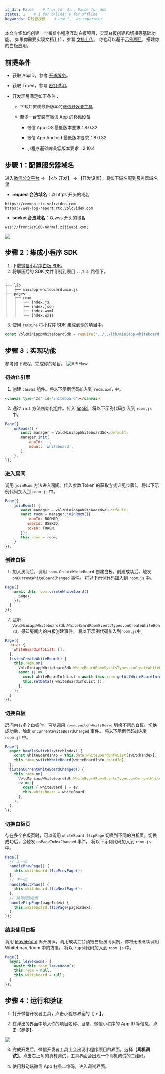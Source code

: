 ```yaml
---
is_dir: False    # True for dir; False for doc
status: 1    # 1 for online; 0 for offline
keywords: 实时音视频    # use ',' as separator
---
```


本文介绍如何创建一个微信小程序互动白板项目，实现白板创建和切换等基础功能。
如果你需要实现文档上传，参看 [文档上传](164753)。
你也可以基于[示例项目](148386)，搭建你的白板应用。

## 前提条件

- 获取 AppID，参考 [开通服务](69865)。 
	
- 获取 Token，参考 [密钥说明](70121)。
- 开发环境满足如下条件：

  - 下载并安装最新版本的[微信开发者工具](https://developers.weixin.qq.com/miniprogram/dev/devtools/download.html)
	
  - 至少一台安装有[微信](https://weixin.qq.com/) App 的移动设备
	  - 微信 App iOS 最低版本要求：8.0.32
		
	  - 微信 App Android 最低版本要求：8.0.32
		
	  - 小程序基础库最低版本要求：2.10.4


## 步骤 1：配置服务器域名

进入[微信公众平台](https://mp.weixin.qq.com/) -> 【</> 开发】 -> 【开发设置】，将如下域名配到服务器域名里

- **request 合法域名**：以 https 开头的域名
	

```
https://common.rtc.volcvideo.com
https://web-log-report.rtc.volcvideo.com
```

- **socket** **合法域名**：以 wss 开头的域名
	

```
wss://frontier100-normal.zijieapi.com;
```

![](https://portal.volccdn.com/obj/volcfe/cloud-universal-doc/upload_e2320cc15075d8a0974db43a58dabee4.png)

## 步骤 2：集成小程序 SDK

1. 下载[微信小程序白板 SDK](148386)。
1. 将解压后的 SDK 文件复制到项目 `../lib` 路径下。

```
.
├── lib
│   ├── miniapp-whiteboard.min.js
├── pages
│   ├── room
│   │   ├── index.js
│   │   ├── index.json
│   │   ├── index.wxml
│   │   └── index.wxss
```

3. 使用 `require` 将小程序 SDK 集成到你的项目中。

```javascript
const VolcMiniappWhiteboardSdk = require('../../lib/miniapp-whiteboard.min.js');
```

## 步骤 3：实现功能

参考如下流程，完成你的项目。
![APIFlow](https://sf16-sg.tiktokcdn.com/obj/eden-sg/jvKJ[Y/ljhwZthlaukjlkulzlp/Img/快速开始/构建基础应用/building_whiteboard_miniapp.png)


### 初始化引擎

1. 创建 `canvas` 组件。将以下示例代码加入到 `room.wxml` 中。

```html
<canvas type="2d" id="whiteboard"></canvas>
```
2. 通过 `init` 方法初始化组件。传入 [appId](69865)。将以下示例代码加入到 `room.js` 中。

```javascript
Page({
    onReady() {
       const manager = VolcMiniappWhiteboardSdk.default;
       manager.init(
           appId: '',
           mount: 'whiteboard',
       );
    },
});
```

### 进入房间

调用 `joinRoom` 方法进入房间。传入参数 Token 的获取方式详见步骤1。
将以下示例代码加入到 `room.js` 中。

```javascript
Page({
    joinRoom() {
       const manager = VolcMiniappWhiteboardSdk.default;
       const room = manager.joinRoom(({
          roomId: ROOMID,
          userId: USERID,
          token: TOKEN,
       });
       this.room = room;
    }
});
```

### 创建白板

1. 加入房间后，调用 `room.CreateWhiteBoard` 创建白板。创建成功后，触发 `onCurrentWhiteBoardChanged` 事件。
将以下示例代码加入到 `room.js` 中。

```javascript
Page({
    await this.room.createWhiteBoard({
      pages,
    });
  }
});
```

2. 监听 `VolcMiniappWhiteboardSdk.WhiteBoardRoomEventsTypes.onCreateWhiteBoard`，感知房间内的白板创建事件。
将以下示例代码加入到`room.js`中。

```javascript
Page({
  data: {
    whiteBoardInfoList: [],
  },
  listenCreateWhiteBoard() {
    this.room.on(
      VolcMiniappWhiteboardSdk.WhiteBoardRoomEventsTypes.onCreateWhiteBoard,
      async () => {
        const whiteBoardInfoList = await this.room.getAllWhiteBoardInfo();
        this.setData({ whiteBoardInfoList });
      },
    );
  }
});
```

### 切换白板

房间内有多个白板时，可以调用 `room.switchWhiteBoard` 切换不同的白板。切换成功后，触发 `onCurrentWhiteBoardChanged` 事件。
将以下示例代码加入到 `room.js` 中。

```javascript
Page({
  async handleSwitch(switchIndex) {
    const whiteBoardInfo = this.data.whiteBoardInfoList[switchIndex];
    this.room.switchWhiteBoard(whiteBoardInfo.boardId);
  },
  listenCurrentWhiteBoardChanged() {
    this.room.on(
      VolcMiniappWhiteboardSdk.WhiteBoardRoomEventsTypes.onCurrentWhiteBoardChanged,
      ev => {
        const { whiteBoard } = ev;
        this.whiteBoard = whiteBoard;
      },
    );
  },
});
```

### 切换白板页

存在多个白板页时，可以调用 `whiteBoard.flipPage` 切换到不同的白板页。切换成功后，会触发 `onPageIndexChanged` 事件。
将以下示例代码加入到 `room.js` 中。

```javascript
Page({
  // 上一页 
  handlePrevPage() {
    this.whiteboard.flipPrevPage();
  },
  // 下一页
  handleNextPage() {
    this.whiteboard.flipNextPage();
  },
  // 跳转到指定页
  handleFlipPage(pageIndex) {
    this.whiteboard.flipPage(pageIndex);
  },
});
```

### 结束使用白板

调用 [leaveRoom](131860.md#iwhiteboardroom-leaveroom) 离开房间。调用成功后会销毁白板房间实例，你将无法继续调用 WhiteboardRoom 中的方法。
将以下示例代码加入到 `room.js` 中。

```javascript
Page({
  async leaveRoom() {
    await this.room.leaveRoom();
    this.room = null;
    this.whiteboard = null;
  }
});
```

## 步骤 4：运行和验证

1. 打开微信开发者工具，点击小程序界面的【 **\+ 】**。
	
2. 在弹出的界面中填入你的项目名称、目录、微信小程序的 App ID 等信息，点击【确定】。
	

![](https://portal.volccdn.com/obj/volcfe/cloud-universal-doc/upload_8d97a201be3838b6784174748862a6c5.png)

3. 完成开发后，微信开发者工具上会出现小程序项目的界面。选择【**真机调试】**。点击右上角的真机调试，工具界面会出现一个真机调试的二维码。
	
4. 使用移动端微信 App 扫描二维码，进入调试界面。

